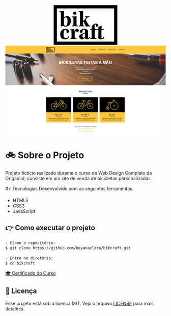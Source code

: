 <div align="center">
  <img src="img/bikcraft.svg" alt="Logo Bikcraft">
</div>

<img src=".github/site-screenshot.png" alt="Screenshot do site">

# :bike: Sobre o Projeto
Projeto fictício realizado durante o curso de Web Design Completo da Origamid, consiste em um site de venda de bicicletas personalizadas.

#⚡ Tecnologias
Desenvolvido com as seguintes ferramentas:

* HTML5
* CSS3
* JavaScript

## :point_right: Como executar o projeto
```
- Clone o repositório:
$ git clone https://github.com/heyanaclara/bikcraft.git

- Entre no diretório:
$ cd bikcraft
```

[:mortar_board: Certificado do Curso](https://www.origamid.com/certificate/0a2c4db6/)

## :memo: Licença
Esse projeto está sob a licença MIT. Veja o arquivo [LICENSE](LICENSE.md) para mais detalhes.